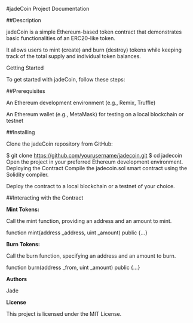 #jadeCoin Project Documentation

##Description

jadeCoin is a simple Ethereum-based token contract that demonstrates basic functionalities of an ERC20-like token.

It allows users to mint (create) and burn (destroy) tokens while keeping track of the total supply and individual token balances.

Getting Started

To get started with jadeCoin, follow these steps:

##Prerequisites

An Ethereum development environment (e.g., Remix, Truffle)

An Ethereum wallet (e.g., MetaMask) for testing on a local blockchain or testnet

##Installing

Clone the jadeCoin repository from GitHub:


  $ git clone https://github.com/yourusername/jadecoin.git
  $ cd jadecoin
Open the project in your preferred Ethereum development environment.
Deploying the Contract
Compile the jadecoin.sol smart contract using the Solidity compiler.

Deploy the contract to a local blockchain or a testnet of your choice.

##Interacting with the Contract

**Mint Tokens:**

Call the mint function, providing an address and an amount to mint.

  function mint(address _address, uint _amount) public {...}

  
**Burn Tokens:**

Call the burn function, specifying an address and an amount to burn.

  function burn(address _from, uint _amount) public {...}
  
**Authors**

Jade

**License**

This project is licensed under the MIT License.

